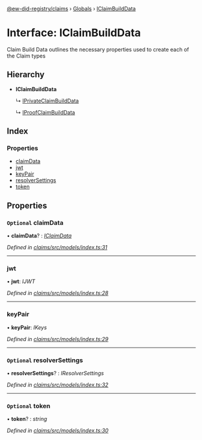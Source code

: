 [@ew-did-registry/claims](../README.md) › [Globals](../globals.md) › [IClaimBuildData](iclaimbuilddata.md)

# Interface: IClaimBuildData

Claim Build Data outlines the necessary properties used to create
each of the Claim types

## Hierarchy

* **IClaimBuildData**

  ↳ [IPrivateClaimBuildData](iprivateclaimbuilddata.md)

  ↳ [IProofClaimBuildData](iproofclaimbuilddata.md)

## Index

### Properties

* [claimData](iclaimbuilddata.md#optional-claimdata)
* [jwt](iclaimbuilddata.md#jwt)
* [keyPair](iclaimbuilddata.md#keypair)
* [resolverSettings](iclaimbuilddata.md#optional-resolversettings)
* [token](iclaimbuilddata.md#optional-token)

## Properties

### `Optional` claimData

• **claimData**? : *[IClaimData](iclaimdata.md)*

*Defined in [claims/src/models/index.ts:31](https://github.com/energywebfoundation/ew-did-registry/blob/36ca36d/packages/claims/src/models/index.ts#L31)*

___

###  jwt

• **jwt**: *IJWT*

*Defined in [claims/src/models/index.ts:28](https://github.com/energywebfoundation/ew-did-registry/blob/36ca36d/packages/claims/src/models/index.ts#L28)*

___

###  keyPair

• **keyPair**: *IKeys*

*Defined in [claims/src/models/index.ts:29](https://github.com/energywebfoundation/ew-did-registry/blob/36ca36d/packages/claims/src/models/index.ts#L29)*

___

### `Optional` resolverSettings

• **resolverSettings**? : *IResolverSettings*

*Defined in [claims/src/models/index.ts:32](https://github.com/energywebfoundation/ew-did-registry/blob/36ca36d/packages/claims/src/models/index.ts#L32)*

___

### `Optional` token

• **token**? : *string*

*Defined in [claims/src/models/index.ts:30](https://github.com/energywebfoundation/ew-did-registry/blob/36ca36d/packages/claims/src/models/index.ts#L30)*
